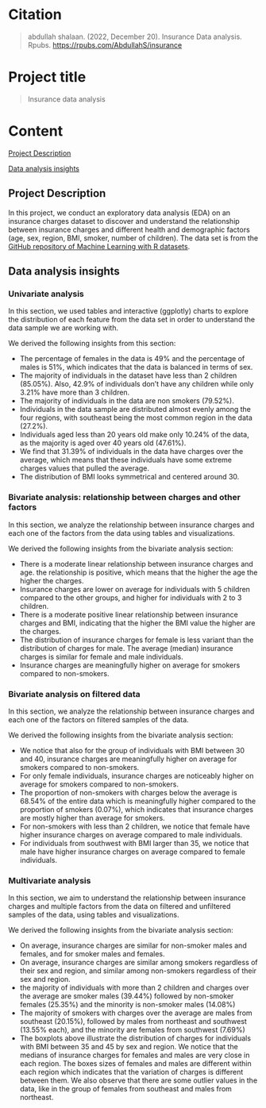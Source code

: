 # Citation
> abdullah shalaan. (2022, December 20). Insurance Data analysis. Rpubs. https://rpubs.com/AbdullahS/insurance

# Project title
> Insurance data analysis

# Content
<p>
  <a href="#project-description">Project Description</a>
  
  <a href="#data-analysis-insights">Data analysis insights</a>
</p>


## Project Description
In this project, we conduct an exploratory data analysis (EDA) on an insurance charges dataset to discover and understand the relationship between insurance charges and different health and demographic factors (age, sex, region, BMI, smoker, number of children). The data set is from the [GitHub repository of Machine Learning with R datasets](https://github.com/stedy/Machine-Learning-with-R-datasets/blob/master/insurance.csv).

## Data analysis insights

### Univariate analysis
In this section, we used tables and interactive (ggplotly) charts to explore the distribution of each feature from the data set in order to understand the data sample we are working with.

We derived the following insights from this section:
* The percentage of females in the data is 49% and the percentage of males is 51%, which indicates that the data is balanced in terms of sex.
* The majority of individuals in the dataset have less than 2 children (85.05%). Also, 42.9% of individuals don’t have any children while only 3.21% have more than 3 children.
* The majority of individuals in the data are non smokers (79.52%).
* Individuals in the data sample are distributed almost evenly among the four regions, with southeast being the most common region in the data (27.2%).
* Individuals aged less than 20 years old make only 10.24% of the data, as the majority is aged over 40 years old (47.61%).
* We find that 31.39% of individuals in the data have charges over the average, which means that these individuals have some extreme charges values that pulled the average.
* The distribution of BMI looks symmetrical and centered around 30.

### Bivariate analysis: relationship between charges and other factors
In this section, we analyze the relationship between insurance charges and each one of the factors from the data using tables and visualizations.

We derived the following insights from the bivariate analysis section:
* There is a moderate linear relationship between insurance charges and age. the relationship is positive, which means that the higher the age the higher the charges.
* Insurance charges are lower on average for individuals with 5 children compared to the other groups, and higher for individuals with 2 to 3 children.
* There is a moderate positive linear relationship between insurance charges and BMI, indicating that the higher the BMI value the higher are the charges.
* The distribution of insurance charges for female is less variant than the distribution of charges for male. The average (median) insurance charges is similar for female and male individuals.
* Insurance charges are meaningfully higher on average for smokers compared to non-smokers.

### Bivariate analysis on filtered data
In this section, we analyze the relationship between insurance charges and each one of the factors on filtered samples of the data.

We derived the following insights from the bivariate analysis section:
* We notice that also for the group of individuals with BMI between 30 and 40, insurance charges are meaningfully higher on average for smokers compared to non-smokers.
* For only female individuals, insurance charges are noticeably higher on average for smokers compared to non-smokers.
* The proportion of non-smokers with charges below the average is 68.54% of the entire data which is meaningfully higher compared to the proportion of smokers (0.07%), which indicates that insurance charges are mostly higher than average for smokers.
* For non-smokers with less than 2 children, we notice that female have higher insurance charges on average compared to male individuals.
* For individuals from southwest with BMI larger than 35, we notice that male have higher insurance charges on average compared to female individuals.

### Multivariate analysis
In this section, we aim to understand the relationship between insurance charges and multiple factors from the data on filtered and unfiltered samples of the data, using tables and visualizations.

We derived the following insights from the bivariate analysis section:
* On average, insurance charges are similar for non-smoker males and females, and for smoker males and females.
* On average, insurance charges are similar among smokers regardless of their sex and region, and similar among non-smokers regardless of their sex and region.
* the majority of individuals with more than 2 children and charges over the average are smoker males (39.44%) followed by non-smoker females (25.35%) and the minority is non-smoker males (14.08%)
* The majority of smokers with charges over the average are males from southeast (20.15%), followed by males from northeast and southwest (13.55% each), and the minority are females from southwest (7.69%)
* The boxplots above illustrate the distribution of charges for individuals with BMI between 35 and 45 by sex and region. We notice that the medians of insurance charges for females and males are very close in each region. The boxes sizes of females and males are different within each region which indicates that the variation of charges is different between them. We also observe that there are some outlier values in the data, like in the group of females from southeast and males from northeast.


